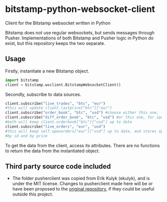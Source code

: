 # bitstamp-python-websocket-client
Client for the Bitstamp websocket written in Python

Bitstamp does not use regular websockets, but sends messages through Pusher.
Implementations of both Bitstamp and Pusher logic in Python do exist, but this
repository keeps the two separate.

## Usage
Firstly, instantiate a new Bitstamp object.
```python
import bitstamp
client = bitstamp.wsclient.BitstampWebsocketClient()
```

Secondly, subscribe to data sources.
```python
client.subscribe("live_trades", "btc", "eur")
#this will update client.lastprice["btc"]["eur"]
client.subscribe("order_book", "btc", "usd") #choose either this one, for accuracy
client.subscribe("diff_order_book", "btc", "usd") #or this one, for speed
#both will keep client.orderbook["btc"]["usd"] up to date
client.subscribe("live_orders", "eur", "usd")
#this will keep self.openorders["eur"]["usd"] up to date, and stores open orders
#by id and by price
```

To get the data from the client, access its attributes. There are no functions to
return the data from the instantiated object.

## Third party source code included
* The folder pusherclient was copied from Erik Kulyk (ekulyk), and is under the
MIT license. Changes to pusherclient made here will be or have been proposed to
the [original repository](https://github.com/ekulyk/PythonPusherClient), if they
could be useful outside this project.
